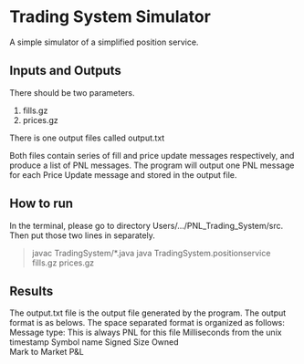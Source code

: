 # Trading System Simulator

 A simple simulator of a simplified position service.

 ## Inputs and Outputs
 There should be two parameters.
 1. fills.gz
 2. prices.gz

There is one output files called output.txt

Both files contain series of fill and price update messages respectively, and produce a list of PNL messages. The program will output one PNL message for each Price Update message and stored in the output file.

## How to run
In the terminal, please go to directory Users/.../PNL_Trading_System/src.
Then put those two lines in separately.
>javac TradingSystem/*.java
>java TradingSystem.positionservice fills.gz prices.gz

## Results
The output.txt file is the output file generated by the program.
The output format is as belows. The space separated format is organized as follows:
Message type: This is always PNL for this file
Milliseconds from the unix timestamp
Symbol name
Signed Size Owned  
Mark to Market P&L
